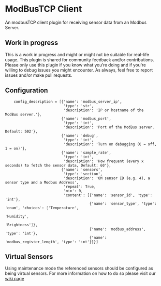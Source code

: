 # ModBusTCP Client

An modbusTCP client plugin for receiving sensor data from an Modbus Server.

## Work in progress

This is a work in progress and might or might not be suitable for real-life usage. This plugin is shared for community
feedback and/or contributions. Please only use this plugin if you know what you're doing and if you're willing to debug
issues you might encounter. As always, feel free to report issues and/or make pull requests.

## Configuration

```
    config_description = [{'name': 'modbus_server_ip',
                           'type': 'str',
                           'description': 'IP or hostname of the ModBus server.'},
                          {'name': 'modbus_port',
                           'type': 'int',
                           'description': 'Port of the ModBus server. Default: 502'},
                          {'name': 'debug',
                           'type': 'int',
                           'description': 'Turn on debugging (0 = off, 1 = on)'},
                          {'name': 'sample_rate',
                           'type': 'int',
                           'description': 'How frequent (every x seconds) to fetch the sensor data, Default: 60'},
                          {'name': 'sensors',
                           'type': 'section',
                           'description': 'OM sensor ID (e.g. 4), a sensor type and a Modbus Address',
                           'repeat': True,
                           'min': 0,
                           'content': [{'name': 'sensor_id', 'type': 'int'},
                                       {'name': 'sensor_type', 'type': 'enum', 'choices': ['Temperature', 
                                                                                           'Humidity', 
                                                                                           'Brightness']},
                                       {'name': 'modbus_address', 'type': 'int'},
                                       {'name': 'modbus_register_length', 'type': 'int'}]}]
```

## Virtual Sensors

Using maintenance mode the referenced sensors should be configured as being virtual sensors. For more information on how
to do so please visit our [wiki page](https://wiki.openmotics.com/index.php/Virtual_Sensors#Virtual_Sensors_.28Available_in_firmware_version_3.142.1_and_higher.29)